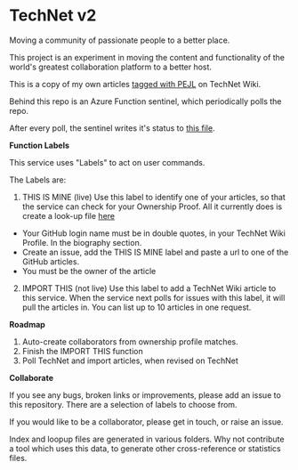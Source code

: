 # TechNet v2

Moving a community of passionate people to a better place.

This project is an experiment in moving the content and functionality of the world's greatest collaboration platform to a better host.

This is a copy of my own articles [tagged with PEJL](https://social.technet.microsoft.com/wiki/contents/articles/tags/PEJL/default.aspx) on TechNet Wiki.

Behind this repo is an Azure Function sentinel, which periodically polls the repo.

After every poll, the sentinel writes it's status to [this file](/Wiki/blob/master/logs/WikiSentinelStatus.json).

**Function Labels**

This service uses "Labels" to act on user commands.

The Labels are:

1. THIS IS MINE (live)
Use this label to identify one of your articles, so that the service can check for your Ownership Proof. 
All it currently does is create a look-up file [here](https://github.com/technet2/Wiki/tree/master/authors)
* Your GitHub login name must be in double quotes, in your TechNet Wiki Profile. In the biography section.
* Create an issue, add the THIS IS MINE label and paste a url to one of the GitHub articles.
* You must be the owner of the article

2. IMPORT THIS (not live)
Use this label to add a TechNet Wiki article to this service. When the service next polls for issues with this label, it will pull the articles in. You can list up to 10 articles in one request.


**Roadmap**

1. Auto-create collaborators from ownership profile matches.
2. Finish the IMPORT THIS function
3. Poll TechNet and import articles, when revised on TechNet

**Collaborate**

If you see any bugs, broken links or improvements, please add an issue to this repository. There are a selection of labels to choose from.

If you would like to be a collaborator, please get in touch, or raise an issue.

Index and loopup files are generated in various folders. Why not contribute a tool which uses this data, to generate other cross-reference or statistics files.